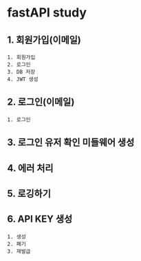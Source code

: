 # fastAPI study

## 1. 회원가입(이메일)
    1. 회원가입
    2. 로그인
    3. DB 저장
    4. JWT 생성

## 2. 로그인(이메일)
    1. 로그인

## 3. 로그인 유저 확인 미들웨어 생성

## 4. 에러 처리

## 5. 로깅하기

## 6. API KEY 생성
    1. 생성
    2. 폐기
    3. 재발급

